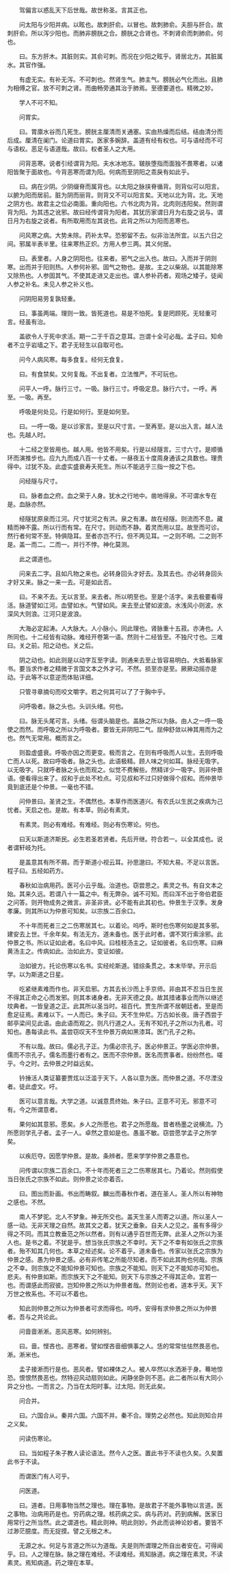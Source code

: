 <!-- { "loadSidebar": true } -->
　　驾偏言以惑乱天下后世哉。故世称圣。言其正也。

　　问太阳与少阳并病。以眩也。故刺肝俞。以冒也。故刺肺俞。夫胆与肝合。故刺肝俞。所以泻少阳也。而肺非膀胱之合。膀胱之合肾也。不刺肾俞而刺肺俞。何也。

　　曰。东方肝木。其脏则实。其俞可刺。而况在少阳之眩乎。肾居北方。其脏属水。其官作强。

　　有虚无实。有补无泻。不可刺也。然肾生气。肺主气。膀胱必气化而出。且肺为相傅之官。放不可刺之肾。而曲畅旁通其治于肺焉。至德要道也。精微之妙。

　　学人不可不知。

　　问胃实。

　　曰。胃廪水谷而几死生。膀胱主厘清而关通塞。实由热燥而后结。结由清分而后成。厘清在阑门。论道曰胃实。医家多婉辞。盖道有经有权也。可与语经而不可与语权。恶足与语道哉。故曰。权者圣人之大用。

　　问背恶寒。说者引经谓背为阳。夫水冰地冻。皲肤堕指而面独不畏寒者。以诸阳皆聚于面故也。今背恶寒而谓为阳。何病而至阴阳之乖戾有如此乎。

　　曰。病在少阴。少阴缀脊而属背也。以太阳之脉挟脊循背。则背似可以阳言。以腑为阳而居前。脏为阴而丽背。则背又不可以阳言矣。天地以北为背。北。天地之阴方也。故君主之位必南面。重向阳也。六书北肉为背。北肉则违阳矣。然则谓背为阳。为其违之讹邪。故曰经传谓背为阳者。其犹历家谓日月为右旋之说与。谓日月为右旋之说者。有所取用而左其说也。此背之所以为阳而恶寒也。

　　问风寒之病。大势未除。药补太早。恐邪留不去。似非治法所宜。以五六日之间。邪属半表半里。往来寒热正炽。方用人参三两。其义何居。

　　曰。表里者。人身之阴阳也。往来者。邪气之出入也。故曰。入而并于阴则寒。出而并于阳则热。人参何补邪。固气之物也。是故。主之以柴胡。以其能除寒又除热也。人参固其气。不使其走进又走出也。谓人参补药者。观场之矮子。徒闻人参之补名。未见人参之补义也。

　　问阴阳易劳复孰轻重。

　　曰。事虽两端。理则一致。皆死道也。易是不怕死。复是罔顾死。无轻重可言。经虽有治。

　　盖欲令人于死中求活。期一二于千百之意耳。岂谓十全可必哉。孟子曰。知命者不立乎岩墙之下。君子无轻生以自取可也。

　　问今人病风寒。每多食复。经何无食复。

　　曰。有食禁矣。又何复哉。不出复者。立法惟严。不可玩也。

　　问平人一呼。脉行三寸。一吸。脉行三寸。呼吸定息。脉行六寸。一呼。再至。一吸。再至。

　　呼吸是何处见。行是如何行。至是如何至。

　　曰。一呼一吸。是以诊家言。至是以尺寸言。一至再至。是以出入言。越人法也。先越人时。

　　十二经之至皆用也。越人用。他皆不用矣。行是以经隧言。三寸六寸。是顺循环而演推步也。应九九而成八百一十丈者。一昼夜五十度周身通该之具数也。理贵得中。过犹不及。此虚实盛衰寿夭死生。所以不能逃乎三指一按之下也。

　　问经隧与尺寸。

　　曰。脉者血之府。血之荣于人身。犹水之行地中。凿地得泉。不可谓水专在是。血脉亦然。

　　经隧犹原泉而江河。尺寸犹河之有洪。泉之有瀑。故在经隧。则流而不息。藏精而神不露。所以行而有常。在尺寸。则动而不静。着灵而用以显。故至而可诊。然行者何常不至。特俱隐耳。至者亦岂不行。但不两见耳。一之则不明。二之则不是。盖一而二。二而一。并行不悖。神化莫测。

　　此之谓道也。

　　问来去二字。且如凡物之来也。必转身回头才好去。及其去也。亦必转身回头才好又来。脉之一来一去。可是如此否。

　　曰。不来不去。无以言至。来去者。所以明至也。至是个活字。来去极要看得活。脉道譬如江河。血譬如水。气譬如风。来去至止譬如波浪。水浅风小则波。水深风大则浪。江河只是波浪。

　　大海必定起涛。人大脉大。人小脉小。同此理也。肾脉重十五菽。亦涛也。人所同也。十二经皆有动脉。难经开卷第一语。然则十二经皆至。不独尺寸也。三难曰。关之前。阳之动也。关之后。

　　阴之动也。如此则是以动字互至字读。则通来去至止皆容易明白。大抵看脉家书。要当求作者之精微于言国文本之外才可。不然。损至亦是至。厥厥动摇亦是动。于此等不以意逆而体贴详细。

　　只管寻章摘句而咬文嚼字。若之何其可以了了于胸中乎。

　　问呼吸者。脉之头也。头训头绪。何也。

　　曰。脉无头尾可言。头绪。俗谓头脑是也。盖脉之所以为脉。由人之一呼一吸使之而然。而呼吸之所以为呼吸者。要皆无非阴阳二气。屈伸舒敛以神其用而为之也。然气无常用。概而言之。

　　则盈虚盛衰。呼吸亦因之而更变。极而言之。在则有呼吸而人以生。去则呼吸亡而人以死。故曰呼吸者。脉之头也。此语极精。顾人味之何如耳。脉经无吸字。以无吸字。只就呼者脉之头也而观之。似觉不费解些。然精详少一吸字。则非仲景语。便看得出来了。叔和于此处不检点。可见叔和不过只好做得个叔和。而仲景毕竟到底还是个仲景。一毫也不错。

　　问仲景曰。圣贤之生。不偶然也。本草作而医道兴。有农氏以生民之疾病为己忧者。天启之也。是故。有本草。则必有素灵。

　　有素灵。则必有难经。有难经。则必有伤寒论。何也。

　　曰天以斯道济斯民。必生若圣若贤者。先后开继。符合若一。以全其成也。说者谓轩岐为托。

　　是盖意其有所不屑。而于斯道小视云耳。孙思邈曰。不知大易。不足以言医。程子曰。五经如药方。

　　春秋如治病用药。医可小云乎哉。治道也。窃尝思之。素灵之书。有自文本之始。其来久远。若谓八十一篇之中。有无弊杂。诚不可知。而曰浑不出于帝伯君臣之问答。则开物成务之微言。非圣非贤。必不能有此其初也。仲景生于汉季。发身孝廉。则其所以为仲景可知矣。以宗族二百余口。

　　不十年而死者三之二伤寒居其七。以着论。呜呼。斯时也伤寒何如是其多邪。建安去上世。千余年矣。有法无方。道未备也。医于此时者。谓不冥行索涂邪。此仲景之书。所以证如此者。名曰中风。曰桂枝汤主之。证如彼者。名曰伤寒。曰麻黄汤主之。传病如此。治如此方。变证如彼。

　　治如彼方。托论伤寒以名书。实经纶斯道。错综条贯之。本末毕举。开示后学。以为斯道之日星。

　　吃紧继素难而作也。非天启邪。方其去长沙而上手京师。非由其不忍当日生民不得其正命之心而发邪。则其本诸身者。无非天德之良。故其措诸事业而所以继述坟典者。一皆皇道之正。此其所以圣当时。祖百代。贾生所谓不居朝廷者。至是而愈足征焉。素难以下。一人而已。朱子曰。天不生仲尼。万古如长夜。唐子西尝于邮亭梁间见此语。由此语而观之。则凡行道之人。无有不知孔子之所以为孔者。可知也。愚每读此书。盖尝窃叹天不生仲景万病如黑漆耳。医门孔子之称。

　　不有以哉。故曰。儒必孔子正。为儒必宗孔子。医必仲景正。学医必宗仲景。儒而不宗孔子。儒名而墨行者有之。医而不宗仲景。医名而贾事者。纷纷然也。嗟乎。今之时。去仲景之时益远矣。

　　钤捶活人类证纂要贾炫以泛滥于天下。人各以意为医。而仲景之道。不尽湮没者。徒此虚文。吁。

　　医可以意言哉。大学之道。以诚意贯终始。朱子曰。正意不可无。邪意不可有。今之所谓意者。

　　果何如其意邪。愿矣。乡人之所愿也。君子之所愿哉。昔者杨墨之说横流。乃所愿则学孔子者。孟子一人。卓然之意如是也。愚虽不敏。窃尝愿学孟子之所学矣。

　　以疾厄夺。因愿学仲景。是故。条辨者。愿来学学仲景之愚意也。

　　问传谓以宗族二百余口。不十年而死者三之二伤寒居其七。乃着论。然则假使当日张氏之宗族不如此。则仲景之论亦着否。

　　曰。图出而卦画。书出而畴叙。麟出而春秋作者。道在圣人。圣人所以有神物之感也。不然。

　　南人不梦驼。北人不梦象。神无所交也。盖天生圣人而寄之以道。所以圣人一感一动。无非天理之自然。故其文之着。犹天之垂象。自夫人之见之。虽有多得少得之不同。而其立教垂范之所以然者。则有以通乎百世而无弊。此圣人之所以为圣人也。是书之着。不犹是乎。想当张氏宗族之不幸时。天下之不幸有如张氏之宗族者。殆不知其几何也。本草之经述矣。论不着乎。道未备也。传家以张氏之宗族为仲景之感。愚为仲景之感。必有非传笔之所能尽知者。而不如此其拘也何哉。宗族之不幸。则宗族之不能知仲景可知也。宗族之不能知。则天下之不能知亦可知也。悲夫。有仲景如斯。而宗族天下之不能知。则天下与宗族之不得其正命。宜若一也。而谓感此而寂彼。岂知仲景之所以为仲景者哉。然则论也者。道本乎天。天下万世之攸系也。不可以不着也。

　　知此则仲景之所以为仲景者可求而得也。呜呼。安得有求仲景之所以为仲景者。吾与之共论此。

　　问啬啬淅淅。恶风恶寒。如何辨别。

　　曰。啬。悭吝也。恶寒者。譬如悭吝啬细惧事之人。恁的常常怯怯然畏恶也。淅。淅米也。

　　孟子接淅而行是也。恶风者。譬如裸体之人。被人卒然以水洒淅于身。蓦地惊恐。恨恨然畏恶也。然特迎风动扇则如此。闲静坐卧则不恶。此二者所以有大同小异之分也。一而言之。乃当在太阳时事。过太阳。则无此矣。

　　问合并。

　　曰。六国合从。秦并六国。六国不并。秦不合。理势之必然也。知此则知合并之义矣。

　　问读伤寒论。

　　曰。当如程子朱子教人读论语法。然今人之医。置此书于不读也久矣。久矣置此书于不读。

　　而谓医门有人可乎。

　　问医道。

　　曰。道者。日用事物当然之理也。理在事物。是故君子不能外事物以言道。医之事物。治病用药是也。穷药病之理。核药病之实。病与药对。药到病解。医家日用常行之所当然。此之谓道也。精此则神。明此则妙。外此而谈神论妙者。要皆不过渺茫臆度。而无捉摸。譬之无根之木。

　　无源之水。何足与言道之所以为道哉。夫是则所谓理之所自出者安在。可得闻乎。曰。人之理在脉。脉之理在难经。不读难经。焉知脉道。病之理在素灵。不读素灵。焉知病道。药之理在本草。

